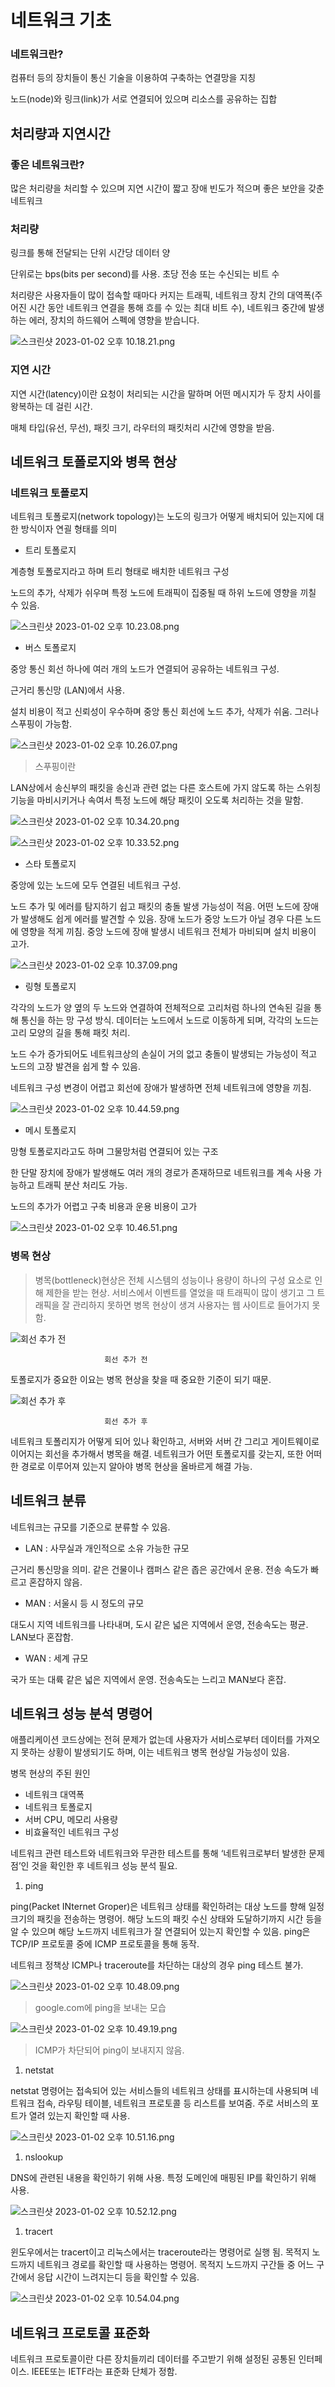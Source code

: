 # 네트워크 기초

### 네트워크란?

컴퓨터 등의 장치들이 통신 기술을 이용하여 구축하는 연결망을 지칭

노드(node)와 링크(link)가 서로 연결되어 있으며 리소스를 공유하는 집합

## 처리량과 지연시간

### 좋은 네트워크란?

많은 처리량을 처리할 수 있으며 지연 시간이 짧고 장애 빈도가 적으며 좋은 보안을 갖춘 네트워크

### 처리량

링크를 통해 전달되는 단위 시간당 데이터 양

단위로는 bps(bits per second)를 사용. 초당 전송 또는 수신되는 비트 수

처리량은 사용자들이 많이 접속할 때마다 커지는 트래픽, 네트워크 장치 간의 대역폭(주어진 시간 동안 네트워크 연결을 통해 흐를 수 있는 최대 비트 수), 네트워크 중간에 발생하는 에러, 장치의 하드웨어 스펙에 영향을 받습니다.

![스크린샷 2023-01-02 오후 10.18.21.png](%E1%84%82%E1%85%A6%E1%84%90%E1%85%B3%E1%84%8B%E1%85%AF%E1%84%8F%E1%85%B3%20%E1%84%80%E1%85%B5%E1%84%8E%E1%85%A9%200f6c0d8895c34d188d5d45ce619f74bc/%25E1%2584%2589%25E1%2585%25B3%25E1%2584%258F%25E1%2585%25B3%25E1%2584%2585%25E1%2585%25B5%25E1%2586%25AB%25E1%2584%2589%25E1%2585%25A3%25E1%2586%25BA_2023-01-02_%25E1%2584%258B%25E1%2585%25A9%25E1%2584%2592%25E1%2585%25AE_10.18.21.png)

### 지연 시간

지연 시간(latency)이란 요청이 처리되는 시간을 말하며 어떤 메시지가 두 장치 사이를 왕복하는 데 걸린 시간.

매체 타입(유선, 무선), 패킷 크기, 라우터의 패킷처리 시간에 영향을 받음.

## 네트워크 토폴로지와 병목 현상

### 네트워크 토폴로지

네트워크 토폴로지(network topology)는 노도의 링크가 어떻게 배치되어 있는지에 대한 방식이자 연괼 형태를 의미

- 트리 토폴로지

계층형 토폴로지라고 하며 트리 형태로 배치한 네트워크 구성

노드의 추가, 삭제가 쉬우며 특정 노드에 트래픽이 집중될 때 하위 노드에 영향을 끼칠 수 있음.

![스크린샷 2023-01-02 오후 10.23.08.png](%E1%84%82%E1%85%A6%E1%84%90%E1%85%B3%E1%84%8B%E1%85%AF%E1%84%8F%E1%85%B3%20%E1%84%80%E1%85%B5%E1%84%8E%E1%85%A9%200f6c0d8895c34d188d5d45ce619f74bc/%25E1%2584%2589%25E1%2585%25B3%25E1%2584%258F%25E1%2585%25B3%25E1%2584%2585%25E1%2585%25B5%25E1%2586%25AB%25E1%2584%2589%25E1%2585%25A3%25E1%2586%25BA_2023-01-02_%25E1%2584%258B%25E1%2585%25A9%25E1%2584%2592%25E1%2585%25AE_10.23.08.png)

- 버스 토폴로지

중앙 통신 회선 하나에 여러 개의 노드가 연결되어 공유하는 네트워크 구성.

근거리 통신망 (LAN)에서 사용.

설치 비용이 적고 신뢰성이 우수하며 중앙 통신 회선에 노드 추가, 삭제가 쉬움. 그러나 스푸핑이 가능함.

![스크린샷 2023-01-02 오후 10.26.07.png](%E1%84%82%E1%85%A6%E1%84%90%E1%85%B3%E1%84%8B%E1%85%AF%E1%84%8F%E1%85%B3%20%E1%84%80%E1%85%B5%E1%84%8E%E1%85%A9%200f6c0d8895c34d188d5d45ce619f74bc/%25E1%2584%2589%25E1%2585%25B3%25E1%2584%258F%25E1%2585%25B3%25E1%2584%2585%25E1%2585%25B5%25E1%2586%25AB%25E1%2584%2589%25E1%2585%25A3%25E1%2586%25BA_2023-01-02_%25E1%2584%258B%25E1%2585%25A9%25E1%2584%2592%25E1%2585%25AE_10.26.07.png)

> 스푸핑이란
> 

LAN상에서 송신부의 패킷을 송신과 관련 없는 다른 호스트에 가지 않도록 하는 스위칭 기능을 마비시키거나 속여서 특정 노드에 해당 패킷이 오도록 처리하는 것을 말함.

![스크린샷 2023-01-02 오후 10.34.20.png](%E1%84%82%E1%85%A6%E1%84%90%E1%85%B3%E1%84%8B%E1%85%AF%E1%84%8F%E1%85%B3%20%E1%84%80%E1%85%B5%E1%84%8E%E1%85%A9%200f6c0d8895c34d188d5d45ce619f74bc/%25E1%2584%2589%25E1%2585%25B3%25E1%2584%258F%25E1%2585%25B3%25E1%2584%2585%25E1%2585%25B5%25E1%2586%25AB%25E1%2584%2589%25E1%2585%25A3%25E1%2586%25BA_2023-01-02_%25E1%2584%258B%25E1%2585%25A9%25E1%2584%2592%25E1%2585%25AE_10.34.20.png)

![스크린샷 2023-01-02 오후 10.33.52.png](%E1%84%82%E1%85%A6%E1%84%90%E1%85%B3%E1%84%8B%E1%85%AF%E1%84%8F%E1%85%B3%20%E1%84%80%E1%85%B5%E1%84%8E%E1%85%A9%200f6c0d8895c34d188d5d45ce619f74bc/%25E1%2584%2589%25E1%2585%25B3%25E1%2584%258F%25E1%2585%25B3%25E1%2584%2585%25E1%2585%25B5%25E1%2586%25AB%25E1%2584%2589%25E1%2585%25A3%25E1%2586%25BA_2023-01-02_%25E1%2584%258B%25E1%2585%25A9%25E1%2584%2592%25E1%2585%25AE_10.33.52.png)

- 스타 토폴로지

중앙에 있는 노드에 모두 연결된 네트워크 구성.

노드 추가 및 에러를 탐지하기 쉽고 패킷의 충돌 발생 가능성이 적음. 어떤 노드에 장애가 발생해도 쉽게 에러를 발견할 수 있음. 장애 노드가 중앙 노드가 아닐 경우 다른 노드에 영향을 적게 끼침. 중앙 노드에 장애 발생시 네트워크 전체가 마비되며 설치 비용이 고가.

![스크린샷 2023-01-02 오후 10.37.09.png](%E1%84%82%E1%85%A6%E1%84%90%E1%85%B3%E1%84%8B%E1%85%AF%E1%84%8F%E1%85%B3%20%E1%84%80%E1%85%B5%E1%84%8E%E1%85%A9%200f6c0d8895c34d188d5d45ce619f74bc/%25E1%2584%2589%25E1%2585%25B3%25E1%2584%258F%25E1%2585%25B3%25E1%2584%2585%25E1%2585%25B5%25E1%2586%25AB%25E1%2584%2589%25E1%2585%25A3%25E1%2586%25BA_2023-01-02_%25E1%2584%258B%25E1%2585%25A9%25E1%2584%2592%25E1%2585%25AE_10.37.09.png)

- 링형 토폴로지

각각의 노드가 양 옆의 두 노드와 연결하여 전체적으로 고리처럼 하나의 연속된 길을 통해 통신을 하는 망 구성 방식. 데이터는 노드에서 노드로 이동하게 되며, 각각의 노드는 고리 모양의 길을 통해 패킷 처리.

노드 수가 증가되어도 네트워크상의 손실이 거의 없고 충돌이 발생되는 가능성이 적고 노드의 고장 발견을 쉽게 할 수 있음.

네트워크 구성 변경이 어렵고 회선에 장애가 발생하면 전체 네트워크에 영향을 끼침.

![스크린샷 2023-01-02 오후 10.44.59.png](%E1%84%82%E1%85%A6%E1%84%90%E1%85%B3%E1%84%8B%E1%85%AF%E1%84%8F%E1%85%B3%20%E1%84%80%E1%85%B5%E1%84%8E%E1%85%A9%200f6c0d8895c34d188d5d45ce619f74bc/%25E1%2584%2589%25E1%2585%25B3%25E1%2584%258F%25E1%2585%25B3%25E1%2584%2585%25E1%2585%25B5%25E1%2586%25AB%25E1%2584%2589%25E1%2585%25A3%25E1%2586%25BA_2023-01-02_%25E1%2584%258B%25E1%2585%25A9%25E1%2584%2592%25E1%2585%25AE_10.44.59.png)

- 메시 토폴로지

망형 토폴로지라고도 하며 그물망처럼 연결되어 있는 구조

한 단말 장치에 장애가 발생해도 여러 개의 경로가 존재하므로 네트워크를 계속 사용 가능하고 트래픽 분산 처리도 가능.

노드의 추가가 어렵고 구축 비용과 운용 비용이 고가

![스크린샷 2023-01-02 오후 10.46.51.png](%E1%84%82%E1%85%A6%E1%84%90%E1%85%B3%E1%84%8B%E1%85%AF%E1%84%8F%E1%85%B3%20%E1%84%80%E1%85%B5%E1%84%8E%E1%85%A9%200f6c0d8895c34d188d5d45ce619f74bc/%25E1%2584%2589%25E1%2585%25B3%25E1%2584%258F%25E1%2585%25B3%25E1%2584%2585%25E1%2585%25B5%25E1%2586%25AB%25E1%2584%2589%25E1%2585%25A3%25E1%2586%25BA_2023-01-02_%25E1%2584%258B%25E1%2585%25A9%25E1%2584%2592%25E1%2585%25AE_10.46.51.png)

### 병목 현상

> 병목(bottleneck)현상은 전체 시스템의 성능이나 용량이 하나의 구성 요소로 인해 제한을 받는 현상. 서비스에서 이벤트를 열었을 때 트래픽이 많이 생기고 그 트래픽을 잘 관리하지 못하면 병목 현상이 생겨 사용자는 웹 사이트로 들어가지 못함.
> 

![                         회선 추가 전](%E1%84%82%E1%85%A6%E1%84%90%E1%85%B3%E1%84%8B%E1%85%AF%E1%84%8F%E1%85%B3%20%E1%84%80%E1%85%B5%E1%84%8E%E1%85%A9%200f6c0d8895c34d188d5d45ce619f74bc/%25E1%2584%2589%25E1%2585%25B3%25E1%2584%258F%25E1%2585%25B3%25E1%2584%2585%25E1%2585%25B5%25E1%2586%25AB%25E1%2584%2589%25E1%2585%25A3%25E1%2586%25BA_2023-01-02_%25E1%2584%258B%25E1%2585%25A9%25E1%2584%2592%25E1%2585%25AE_11.00.34.png)

                         회선 추가 전

토폴로지가 중요한 이요는 병목 현상을 찾을 때 중요한 기준이 되기 때문.

![                         회선 추가 후](%E1%84%82%E1%85%A6%E1%84%90%E1%85%B3%E1%84%8B%E1%85%AF%E1%84%8F%E1%85%B3%20%E1%84%80%E1%85%B5%E1%84%8E%E1%85%A9%200f6c0d8895c34d188d5d45ce619f74bc/%25E1%2584%2589%25E1%2585%25B3%25E1%2584%258F%25E1%2585%25B3%25E1%2584%2585%25E1%2585%25B5%25E1%2586%25AB%25E1%2584%2589%25E1%2585%25A3%25E1%2586%25BA_2023-01-02_%25E1%2584%258B%25E1%2585%25A9%25E1%2584%2592%25E1%2585%25AE_11.03.20.png)

                         회선 추가 후

네트워크 토폴리지가 어떻게 되어 있나 확인하고, 서버와 서버 간 그리고 게이트웨이로 이어지는 회선을 추가해서 병목을 해결. 네트워크가 어떤 토폴로지를 갖는지, 또한 어떠한 경로로 이루어져 있는지 알아야 병목 현상을 올바르게 해결 가능.

## 네트워크 분류

네트워크는 규모를 기준으로 분류할 수 있음.

- LAN : 사무실과 개인적으로 소유 가능한 규모

근거리 통신망을 의미. 같은 건물이나 캠퍼스 같은 좁은 공간에서 운용. 전송 속도가 빠르고 혼잡하지 않음.

- MAN : 서울시 등 시 정도의 규모

대도시 지역 네트워크를 나타내며, 도시 같은 넓은 지역에서 운영, 전송속도는 평균. LAN보다 혼잡함.

- WAN : 세계 규모

국가 또는 대륙 같은 넓은 지역에서 운영. 전송속도는 느리고 MAN보다 혼잡.

## 네트워크 성능 분석 명령어

애플리케이션 코드상에는 전혀 문제가 없는데 사용자가 서비스로부터 데이터를 가져오지 못하는 상황이 발생되기도 하며, 이는 네트워크 병목 현상일 가능성이 있음.

병목 현상의 주된 원인

- 네트워크 대역폭
- 네트워크 토폴로지
- 서버 CPU, 메모리 사용량
- 비효율적인 네트워크 구성

네트워크 관련 테스트와 네트워크와 무관한 테스트를 통해 ‘네트워크로부터 발생한 문제점’인 것을 확인한 후 네트워크 성능 분석 필요.

1. ping

ping(Packet INternet Groper)은 네트워크 상태를 확인하려는 대상 노드를 향해 일정 크기의 패킷을 전송하는 명령어. 해당 노드의 패킷 수신 상태와 도달하기까지 시간 등을 알 수 있으며 해당 노드까지 네트워크가 잘 연결되어 있는지 확인할 수 있음. ping은 TCP/IP 프로토콜 중에 ICMP 프로토콜을 통해 동작.

네트워크 정책상 ICMP나 traceroute를 차단하는 대상의 경우 ping 테스트 불가.

![스크린샷 2023-01-02 오후 10.48.09.png](%E1%84%82%E1%85%A6%E1%84%90%E1%85%B3%E1%84%8B%E1%85%AF%E1%84%8F%E1%85%B3%20%E1%84%80%E1%85%B5%E1%84%8E%E1%85%A9%200f6c0d8895c34d188d5d45ce619f74bc/%25E1%2584%2589%25E1%2585%25B3%25E1%2584%258F%25E1%2585%25B3%25E1%2584%2585%25E1%2585%25B5%25E1%2586%25AB%25E1%2584%2589%25E1%2585%25A3%25E1%2586%25BA_2023-01-02_%25E1%2584%258B%25E1%2585%25A9%25E1%2584%2592%25E1%2585%25AE_10.48.09.png)

> google.com에 ping을 보내는 모습
> 

![스크린샷 2023-01-02 오후 10.49.19.png](%E1%84%82%E1%85%A6%E1%84%90%E1%85%B3%E1%84%8B%E1%85%AF%E1%84%8F%E1%85%B3%20%E1%84%80%E1%85%B5%E1%84%8E%E1%85%A9%200f6c0d8895c34d188d5d45ce619f74bc/%25E1%2584%2589%25E1%2585%25B3%25E1%2584%258F%25E1%2585%25B3%25E1%2584%2585%25E1%2585%25B5%25E1%2586%25AB%25E1%2584%2589%25E1%2585%25A3%25E1%2586%25BA_2023-01-02_%25E1%2584%258B%25E1%2585%25A9%25E1%2584%2592%25E1%2585%25AE_10.49.19.png)

> ICMP가 차단되어 ping이 보내지지 않음.
> 
1. netstat

netstat 명령어는 접속되어 있는 서비스들의 네트워크 상태를 표시하는데 사용되며 네트워크 접속, 라우팅 테이블, 네트워크 프로토콜 등 리스트를 보여줌. 주로 서비스의 포트가 열려 있는지 확인할 때 사용.

![스크린샷 2023-01-02 오후 10.51.16.png](%E1%84%82%E1%85%A6%E1%84%90%E1%85%B3%E1%84%8B%E1%85%AF%E1%84%8F%E1%85%B3%20%E1%84%80%E1%85%B5%E1%84%8E%E1%85%A9%200f6c0d8895c34d188d5d45ce619f74bc/%25E1%2584%2589%25E1%2585%25B3%25E1%2584%258F%25E1%2585%25B3%25E1%2584%2585%25E1%2585%25B5%25E1%2586%25AB%25E1%2584%2589%25E1%2585%25A3%25E1%2586%25BA_2023-01-02_%25E1%2584%258B%25E1%2585%25A9%25E1%2584%2592%25E1%2585%25AE_10.51.16.png)

1. nslookup

DNS에 관련된 내용을 확인하기 위해 사용. 특정 도메인에 매핑된 IP를 확인하기 위해 사용.

![스크린샷 2023-01-02 오후 10.52.12.png](%E1%84%82%E1%85%A6%E1%84%90%E1%85%B3%E1%84%8B%E1%85%AF%E1%84%8F%E1%85%B3%20%E1%84%80%E1%85%B5%E1%84%8E%E1%85%A9%200f6c0d8895c34d188d5d45ce619f74bc/%25E1%2584%2589%25E1%2585%25B3%25E1%2584%258F%25E1%2585%25B3%25E1%2584%2585%25E1%2585%25B5%25E1%2586%25AB%25E1%2584%2589%25E1%2585%25A3%25E1%2586%25BA_2023-01-02_%25E1%2584%258B%25E1%2585%25A9%25E1%2584%2592%25E1%2585%25AE_10.52.12.png)

1. tracert

윈도우에서는 tracert이고 리눅스에서는 traceroute라는 명령어로 실행 됨. 목적지 노드까지 네트워크 경로를 확인할 때 사용하는 명령어. 목적지 노드까지 구간들 중 어느 구간에서 응답 시간이 느려지는디 등을 확인할 수 있음.

![스크린샷 2023-01-02 오후 10.54.04.png](%E1%84%82%E1%85%A6%E1%84%90%E1%85%B3%E1%84%8B%E1%85%AF%E1%84%8F%E1%85%B3%20%E1%84%80%E1%85%B5%E1%84%8E%E1%85%A9%200f6c0d8895c34d188d5d45ce619f74bc/%25E1%2584%2589%25E1%2585%25B3%25E1%2584%258F%25E1%2585%25B3%25E1%2584%2585%25E1%2585%25B5%25E1%2586%25AB%25E1%2584%2589%25E1%2585%25A3%25E1%2586%25BA_2023-01-02_%25E1%2584%258B%25E1%2585%25A9%25E1%2584%2592%25E1%2585%25AE_10.54.04.png)

## 네트워크 프로토콜 표준화

네트워크 프로토콜이란 다른 장치들끼리 데이터를 주고받기 위해 설정된 공통된 인터페이스. IEEE또는 IETF라는 표준화 단체가 정함.